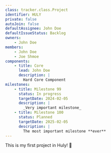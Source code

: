 ```yaml
---
class: tracker.class.Project
identifier: HULY
private: false
autoJoin: false
defaultAssignee: John Doe
defaultIssueStatus: Backlog
owners:
    - John Doe
members:
    - John Doe
    - Joe Shmoe
components:
    - title: Core
      lead: John Doe
      description: |
        Hard Core Component
milestones:
    - title: Milestone 99
      status: In progress
      targetDate: 2024-02-05
      description: |
        _Very important milestone_
    - title: Milestone 100
      status: Planned
      targetDate: 2025-02-05
      description: |
        The most important milestone **ever**
---
```

 This is my first project in Huly! 🎉
